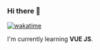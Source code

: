 ### Hi there 👋
[![wakatime](https://wakatime.com/badge/user/0d7c85ba-d0d6-4cf1-aff3-68cd248d34fc.svg)](https://wakatime.com/@0d7c85ba-d0d6-4cf1-aff3-68cd248d34fc)

I'm currently learning **VUE JS**.


<!--
**tehrelt/tehrelt** is a ✨ _special_ ✨ repository because its `README.md` (this file) appears on your GitHub profile.

Here are some ideas to get you started:

- 🔭 I’m currently working on ...
- 🌱 I’m currently learning ...
- 👯 I’m looking to collaborate on ...
- 🤔 I’m looking for help with ...
- 💬 Ask me about ...
- 📫 How to reach me: ...
- 😄 Pronouns: ...
- ⚡ Fun fact: ...
-->
